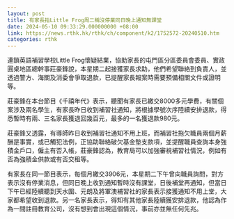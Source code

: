 ```yaml
---
layout: post
title: 有家長指Little Frog周二稱沒停業同日晚上通知無課堂
date: 2024-05-10 09:33:29.000000000 +08:00
link: https://news.rthk.hk/rthk/ch/component/k2/1752572-20240510.htm
categories: rthk
---
```


連鎖英語補習學校Little Frog懷疑結業，協助家長的屯門區分區委員會委員、實政圓桌地區總幹事莊豪鋒說，本星期二起接獲家長求助，他們希望聯絡到負責人，並透過警方、海關及消委會爭取退款，已提醒家長報案時需要預備相關文件或證明等。

莊豪鋒在本台節目《千禧年代》表示，聽聞有家長已繳交8000多元學費，有關個案涉及兩名學生，有家長昨日收到補習社通知，將根據學號次序陸續安排退款，得悉暫時有兩、三名家長獲退回幾百元，最多的一名獲退款980元。

莊豪鋒又透露，有導師昨日收到補習社通知不用上班，而補習社拖欠職員兩個月薪酬是事實，或已觸犯法例，正協助聯絡破欠基金墊支款項，並提醒職員查詢本身強積金戶口，僱主有否入帳，莊豪鋒認為，教育局可以加強審視補習社情況，例如有否為強積金供款或有否交租等。

有家長在同一節目表示，每個月繳交3906元，本星期二下午曾向職員詢問，對方表示沒有停業消息，但同日晚上收到通知暫時沒有課堂，日後補堂再通知，但當日下午已經陸續聽到天水圍、元朗及將軍澳補習社的家長表示接獲通知不用上堂，大家都希望收到退款。另一名家長表示，得知有其他家長陸續獲安排退款，他認為作為一間註冊教育公司，沒有想到會出現這個情況，事前亦並無任何先兆。
